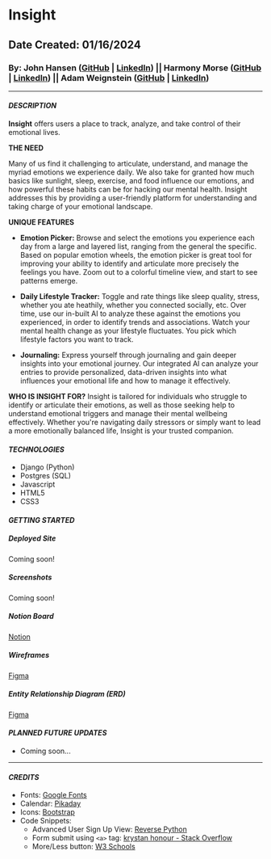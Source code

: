 # Insight
## Date Created: 01/16/2024
### By: **John Hansen ([GitHub](https://github.com/johnhansengit) | [LinkedIn](https://www.linkedin.com/in/jhansen-software-engineer/)) || Harmony Morse ([GitHub](https://github.com/harmonymorse) | [LinkedIn](https://www.linkedin.com/in/harmonymorse/)) || Adam Weignstein ([GitHub](https://github.com/adamrweinstein) | [LinkedIn](https://www.linkedin.com/in/adam-rick-weinstein/))**

<hr>

#### **_DESCRIPTION_**

**Insight** offers users a place to track, analyze, and take control of their emotional lives.

**THE NEED**

Many of us find it challenging to articulate, understand, and manage the myriad emotions we experience daily. We also take for granted how much basics like sunlight, sleep, exercise, and food influence our emotions, and how powerful these habits can be for hacking our mental health. Insight addresses this by providing a user-friendly platform for understanding and taking charge of your emotional landscape.

**UNIQUE FEATURES**
- **Emotion Picker:** Browse and select the emotions you experience each day from a large and layered list, ranging from the general the specific. Based on popular emotion wheels, the emotion picker is great tool for improving your ability to identify and articulate more precisely the feelings you have. Zoom out to a colorful timeline view, and start to see patterns emerge.

- **Daily Lifestyle Tracker:** Toggle and rate things like sleep quality, stress, whether you ate heathily, whether you connected socially, etc. Over time, use our in-built AI to analyze these against the emotions you experienced, in order to identify trends and associations. Watch your mental health change as your lifestyle fluctuates. You pick which lifestyle factors you want to track.

- **Journaling:** Express yourself through journaling and gain deeper insights into your emotional journey. Our integrated AI can analyze your entries to provide personalized, data-driven insights into what influences your emotional life and how to manage it effectively.

**WHO IS INSIGHT FOR?**
Insight is tailored for individuals who struggle to identify or articulate their emotions, as well as those seeking help to understand emotional triggers and manage their mental wellbeing effectively. Whether you're navigating daily stressors or simply want to lead a more emotionally balanced life, Insight is your trusted companion.


#### **_TECHNOLOGIES_**

- Django (Python)
- Postgres (SQL)
- Javascript
- HTML5
- CSS3

#### **_GETTING STARTED_**

##### **_Deployed Site_**

Coming soon!

##### **_Screenshots_**

Coming soon!

##### **_Notion Board_**

[Notion](https://www.notion.so/Project-3-5c627112fd7e4c049feb16c0d961707c?pvs=4)

##### **_Wireframes_**

[Figma](https://www.figma.com/file/EDx0qSNxwl7dKnKXBPoGeQ/Wireframe?type=design&node-id=0%3A1&mode=design&t=oCG4M36QSdpOUnZg-1)

##### **_Entity Relationship Diagram (ERD)_**

[Figma](https://www.figma.com/file/l6hITaaXb3zi5OUyQXiZal/ERD?type=whiteboard&node-id=0%3A1&t=nP0dQ2OxCwOnZ0fo-1)

#### **_PLANNED FUTURE UPDATES_**

- Coming soon...

<hr>

#### **_CREDITS_**
- Fonts: [Google Fonts](fonts.google.com)
- Calendar: [Pikaday](https://github.com/Pikaday)
- Icons: [Bootstrap](https://icons.getbootstrap.com/)
- Code Snippets:
  - Advanced User Sign Up View: [Reverse Python](https://dev.to/thedevtimeline/create-advanced-user-sign-up-view-in-django-step-by-step-k9m)
  - Form submit using `<a>` tag: [krystan honour - Stack Overflow](https://stackoverflow.com/questions/10039968/submit-form-using-a-tag)
  - More/Less button: [W3 Schools](https://www.w3schools.com/howto/howto_js_read_more.asp)